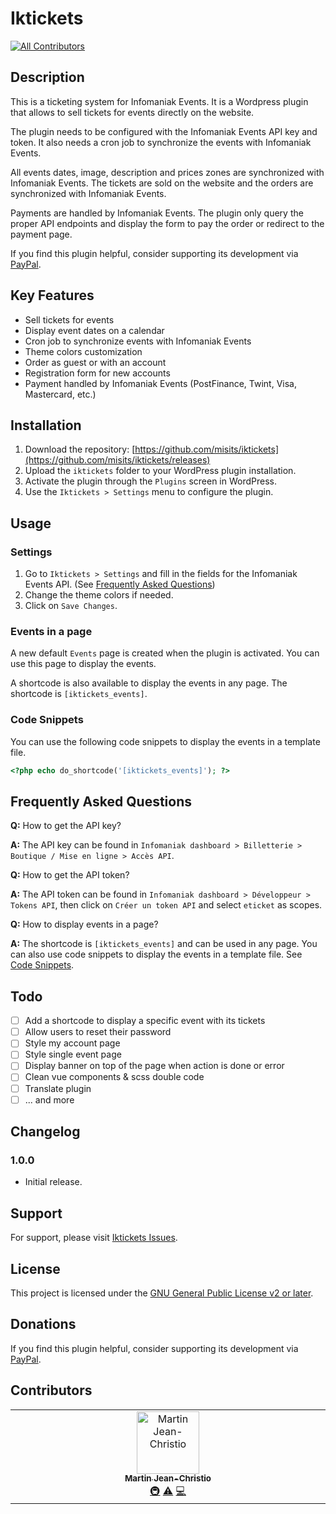 # Iktickets
<!-- ALL-CONTRIBUTORS-BADGE:START - Do not remove or modify this section -->
[![All Contributors](https://img.shields.io/badge/all_contributors-1-orange.svg?style=flat-square)](#contributors-)
<!-- ALL-CONTRIBUTORS-BADGE:END -->

## Description

This is a ticketing system for Infomaniak Events. It is a Wordpress plugin that allows to sell tickets for events directly on the website.

The plugin needs to be configured with the Infomaniak Events API key and token. It also needs a cron job to synchronize the events with Infomaniak Events.

All events dates, image, description and prices zones are synchronized with Infomaniak Events. The tickets are sold on the website and the orders are synchronized with Infomaniak Events.

Payments are handled by Infomaniak Events. The plugin only query the proper API endpoints and display the form to pay the order or redirect to the payment page.

If you find this plugin helpful, consider supporting its development via [PayPal](https://www.paypal.com/donate/?hosted_button_id=8YDDNMSELC5CS).

## Key Features

- Sell tickets for events
- Display event dates on a calendar
- Cron job to synchronize events with Infomaniak Events
- Theme colors customization
- Order as guest or with an account
- Registration form for new accounts
- Payment handled by Infomaniak Events (PostFinance, Twint, Visa, Mastercard, etc.)

## Installation

1. Download the repository: [https://github.com/misits/iktickets](https://github.com/misits/iktickets/releases)
2. Upload the `iktickets` folder to your WordPress plugin installation.
3. Activate the plugin through the `Plugins` screen in WordPress.
4. Use the `Iktickets > Settings` menu to configure the plugin.

## Usage

### Settings

1. Go to `Iktickets > Settings` and fill in the fields for the Infomaniak Events API. (See [Frequently Asked Questions](#frequently-asked-questions))
2. Change the theme colors if needed.
3. Click on `Save Changes`.

### Events in a page

A new default `Events` page is created when the plugin is activated. You can use this page to display the events.

A shortcode is also available to display the events in any page. The shortcode is `[iktickets_events]`.

### Code Snippets

You can use the following code snippets to display the events in a template file.

```php
<?php echo do_shortcode('[iktickets_events]'); ?>
```

## Frequently Asked Questions

**Q:** How to get the API key?

**A:** The API key can be found in `Infomaniak dashboard > Billetterie > Boutique / Mise en ligne > Accès API`.

**Q:** How to get the API token?

**A:** The API token can be found in `Infomaniak dashboard > Développeur > Tokens API`, then click on `Créer un token API` and select `eticket` as scopes.

**Q:** How to display events in a page?

**A:** The shortcode is `[iktickets_events]` and can be used in any page. You can also use code snippets to display the events in a template file. See [Code Snippets](#code-snippets).

## Todo

- [ ] Add a shortcode to display a specific event with its tickets
- [ ] Allow users to reset their password
- [ ] Style my account page
- [ ] Style single event page
- [ ] Display banner on top of the page when action is done or error
- [ ] Clean vue components & scss double code
- [ ] Translate plugin
- [ ] ... and more

## Changelog

### 1.0.0

- Initial release.

## Support

For support, please visit [Iktickets Issues](https://github.com/misits/iktickets/issues).

## License

This project is licensed under the [GNU General Public License v2 or later](https://www.gnu.org/licenses/gpl-2.0.html).

## Donations

If you find this plugin helpful, consider supporting its development via [PayPal](https://www.paypal.com/donate/?hosted_button_id=8YDDNMSELC5CS).

## Contributors

<!-- ALL-CONTRIBUTORS-LIST:START - Do not remove or modify this section -->
<!-- prettier-ignore-start -->
<!-- markdownlint-disable -->
<table>
  <tbody>
    <tr>
      <td align="center" valign="top" width="14.28%"><a href="http://jean-christio.ch"><img src="https://avatars.githubusercontent.com/u/27312102?v=4?s=100" width="100px;" alt="Martin Jean-Christio"/><br /><sub><b>Martin Jean-Christio</b></sub></a><br /><a href="#infra-MarJC5" title="Infrastructure (Hosting, Build-Tools, etc)">🚇</a> <a href="https://github.com/misits/iktickets/commits?author=MarJC5" title="Tests">⚠️</a> <a href="https://github.com/misits/iktickets/commits?author=MarJC5" title="Code">💻</a></td>
    </tr>
  </tbody>
</table>

<!-- markdownlint-restore -->
<!-- prettier-ignore-end -->

<!-- ALL-CONTRIBUTORS-LIST:END -->
<!-- prettier-ignore-start -->
<!-- markdownlint-disable -->

<!-- markdownlint-restore -->
<!-- prettier-ignore-end -->

<!-- ALL-CONTRIBUTORS-LIST:END -->
